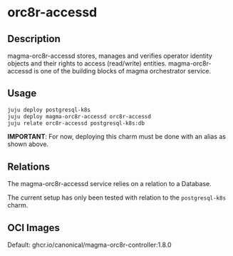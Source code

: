 # orc8r-accessd

## Description
magma-orc8r-accessd stores, manages and verifies operator identity objects and their rights to access 
(read/write) entities. magma-orc8r-accessd is one of the building blocks of magma orchestrator 
service.

## Usage

```bash
juju deploy postgresql-k8s
juju deploy magma-orc8r-accessd orc8r-accessd
juju relate orc8r-accessd postgresql-k8s:db
```

**IMPORTANT**: For now, deploying this charm must be done with an alias as shown above.

## Relations

The magma-orc8r-accessd service relies on a relation to a Database. 

The current setup has only been tested with relation to the `postgresql-k8s` charm.

## OCI Images

Default: ghcr.io/canonical/magma-orc8r-controller:1.8.0
